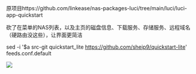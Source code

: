 原项目https://github.com/linkease/nas-packages-luci/tree/main/luci/luci-app-quickstart

砍了在菜单的NAS列表，以及主页的磁盘信息、下载服务、存储服务、远程域名（硬路由没这些），让界面更简洁

sed -i '$a src-git quickstart_lite https://github.com/sheip9/quickstart-lite' feeds.conf.default

![](https://raw.githubusercontent.com/sheip9/luci-app-quickstart-lite/main/screenshot.png)
